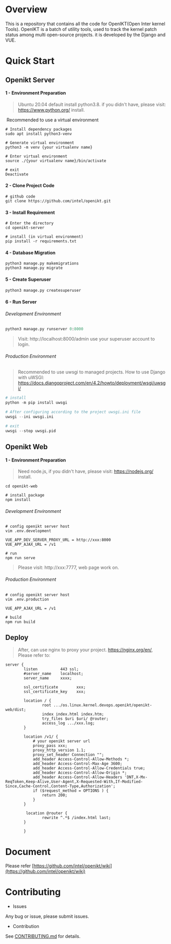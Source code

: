 # Overview

This is a repository that contains all the code for OpenIKT(Open Inter kernel Tools). OpenIKT is a batch of utility tools, used to track the kernel patch status among multi open-source projects. it is developed by the Django and VUE. 



# Quick Start

## Openikt Server

#### 1 - Environment Preparation

> Ubuntu 20.04 default install python3.8. if you didn't have, please visit: https://www.python.org/ install.

​	Recommended to use a virtual environment

```shell
# Install dependency packages
sudo apt install python3-venv

# Generate virtual environment 
python3 -m venv {your virtualenv name} 

# Enter virtual environment 
source ./{your virtualenv name}/bin/activate 

# exit 
Deactivate 
```

#### 2 - Clone Project Code

```shell
# github code
git clone https://github.com/intel/openikt.git
```

#### 3 - **Install Requirement**

```shell
# Enter the directory
cd openikt-server 

# install (in virtual environment)
pip install -r requirements.txt 
```

#### 4 - Database Migration

```shell
python3 manage.py makemigrations 
python3 manage.py migrate 
```

#### 5 - Create Superuser

```python
python3 manage.py createsuperuser 
```

#### 6 - Run Server

###### 	Development Environment

```python
python3 manage.py runserver 0:8000
```

> Visit: http://localhost:8000/admin use your superuser account to login. 

###### 	Production Environment

> Recommended to use uwsgi to managed projects. How to use Django with uWSGI: https://docs.djangoproject.com/en/4.2/howto/deployment/wsgi/uwsgi/

```python
# install
python -m pip install uwsgi

# After configuring according to the project uwsgi.ini file
uwsgi --ini uwsgi.ini

# exit
uwsgi --stop uwsgi.pid
```

## Openikt Web

#### 1 - Environment Preparation

> Need node.js, if you didn't have, please visit: https://nodejs.org/ install.

```shell
cd openikt-web

# install package
npm install
```

###### 	Development Environment

```shell
# config openikt server host
vim .env.development 

VUE_APP_DEV_SERVER_PROXY_URL = http://xxx:8000
VUE_APP_AJAX_URL = /v1

# run
npm run serve
```

> Please visit: http://xxx:7777, web page work on.

###### 	Production Environment

```shell
# config openikt server host
vim .env.production

VUE_APP_AJAX_URL = /v1

# build
npm run build
```

## Deploy

> After, can use nginx to proxy your project. https://nginx.org/en/, Please refer to:

```nginx
server {
        listen          443 ssl;
        #server_name    localhost;
        server_name     xxxx;

        ssl_certificate        xxx;
        ssl_certificate_key    xxx;

        location / {
                root .../os.linux.kernel.devops.openikt/openikt-web/dist;
                index index.html index.htm;
                try_files $uri $uri/ @router;
                access_log .../xxx.log;
        }

        location /v1/ {
        	# your openikt server url
            proxy_pass xxx;
            proxy_http_version 1.1;
            proxy_set_header Connection "";
            add_header Access-Control-Allow-Methods *;
            add_header Access-Control-Max-Age 3600;
            add_header Access-Control-Allow-Credentials true;
            add_header Access-Control-Allow-Origin *;
            add_header Access-Control-Allow-Headers 'DNT,X-Mx-ReqToken,Keep-Alive,User-Agent,X-Requested-With,If-Modified-Since,Cache-Control,Content-Type,Authorization';
            if ($request_method = OPTIONS ) {
                return 200;
            }
        }
        
         location @router {
                rewrite ^.*$ /index.html last;
        }

        }
```





# Document 

Please refer [https://github.com/intel/openikt/wiki](https://github.com/intel/openikt/wiki)



# Contributing

* Issues

Any bug or issue, please submit issues.

* Contribution

See [CONTRIBUTING.md](CONTRIBUTING.md) for details.



